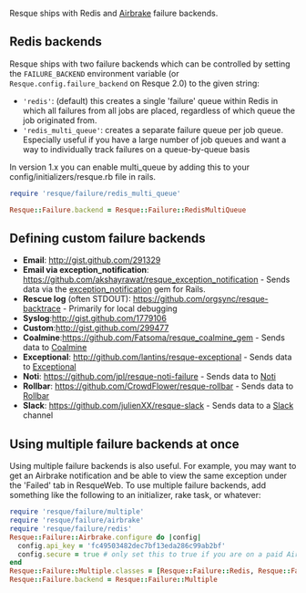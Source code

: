 Resque ships with Redis and [Airbrake](http://airbrake.io/) failure backends.

## Redis backends

Resque ships with two failure backends which can be controlled by setting the `FAILURE_BACKEND` environment variable (or `Resque.config.failure_backend` on Resque 2.0) to the given string:

* `'redis'`: (default) this creates a single 'failure' queue within Redis in which all failures from all jobs are placed, regardless of which queue the job originated from.
* `'redis_multi_queue'`: creates a separate failure queue per job queue. Especially useful if you have a large number of job queues and want a way to individually track failures on a queue-by-queue basis

In version 1.x you can enable multi_queue by adding this to your config/initializers/resque.rb file in rails.
```ruby
require 'resque/failure/redis_multi_queue'

Resque::Failure.backend = Resque::Failure::RedisMultiQueue
```

## Defining custom failure backends

* **Email**: http://gist.github.com/291329
* **Email via exception_notification**: https://github.com/akshayrawat/resque_exception_notification - Sends data via the [exception_notification](https://github.com/smartinez87/exception_notification) gem for Rails.
* **Rescue log** (often STDOUT): https://github.com/orgsync/resque-backtrace - Primarily for local debugging
* **Syslog**:http://gist.github.com/1779106
* **Custom**:http://gist.github.com/299477
* **Coalmine**:https://github.com/Fatsoma/resque_coalmine_gem - Sends data to [Coalmine](https://www.getcoalmine.com/)
* **Exceptional**: http://github.com/lantins/resque-exceptional - Sends data to [Exceptional](http://www.getexceptional.com/)
* **Noti**: https://github.com/jpl/resque-noti-failure - Sends data to [Noti](https://notiapp.com/)
* **Rollbar**: https://github.com/CrowdFlower/resque-rollbar - Sends data to [Rollbar](https://rollbar.com)
* **Slack**: https://github.com/julienXX/resque-slack - Sends data to a [Slack](https://slack.com) channel

## Using multiple failure backends at once

Using multiple failure backends is also useful. For example, you may want to get an Airbrake notification and be able to view the same exception under the 'Failed' tab in ResqueWeb.  To use multiple failure backends, add something like the following to an initializer, rake task, or whatever:

```ruby
require 'resque/failure/multiple'
require 'resque/failure/airbrake'
require 'resque/failure/redis'
Resque::Failure::Airbrake.configure do |config|
  config.api_key = 'fc49503482dec7bf13eda286c99ab2bf'
  config.secure = true # only set this to true if you are on a paid Airbrake plan
end
Resque::Failure::Multiple.classes = [Resque::Failure::Redis, Resque::Failure::Airbrake]
Resque::Failure.backend = Resque::Failure::Multiple
```